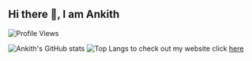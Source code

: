 ## Hi there 👋, I am Ankith
![Profile Views](https://api.ghprofile.me/view?username=AnkithAbhayan&label=profile_views)

![Ankith's GitHub stats](https://github-readme-stats.vercel.app/api?username=AnkithAbhayan&show_icons=true&theme=merko&hide_border=true&include_all_commits=true)
![Top Langs](https://github-readme-stats.vercel.app/api/top-langs/?username=AnkithAbhayan&card_width=325&show_icons=true&theme=tokyonight&show_icons=true&hide_border=false")
to check out my website click [here](https://www.youtube.com/watch?v=j5a0jTc9S10)

